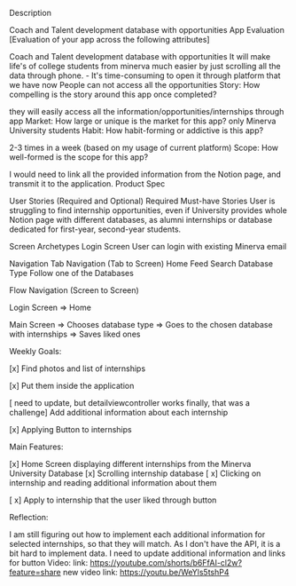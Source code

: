 Description

Coach and Talent development database with opportunities
App Evaluation [Evaluation of your app across the following attributes]

Coach and Talent development database with opportunities
It will make life's of college students from minerva much easier by just scrolling all the data through phone. - It's time-consuming to open it through platform that we have now
People can not access all the opportunities
Story: How compelling is the story around this app once completed?

they will easily access all the information/opportunities/internships through app Market: How large or unique is the market for this app?
only Minerva University students
Habit: How habit-forming or addictive is this app?

2-3 times in a week (based on my usage of current platform)
Scope: How well-formed is the scope for this app?

I would need to link all the provided information from the Notion page, and transmit it to the application.
Product Spec

User Stories (Required and Optional) Required Must-have Stories
User is struggling to find internship opportunities, even if University provides whole Notion page with different databases, as alumni internships or database dedicated for first-year, second-year students.

Screen Archetypes
Login Screen User can login with existing Minerva email

Navigation
Tab Navigation (Tab to Screen) Home Feed Search Database Type Follow one of the Databases

Flow Navigation (Screen to Screen)

Login Screen => Home

Main Screen => Chooses database type => Goes to the chosen database with internships => Saves liked ones



Weekly Goals: 

[x] Find photos and list of internships 

[x] Put them inside the application

[ need to update, but detailviewcontroller works finally, that was a challenge] Add additional information about each internship

[x] Applying Button to internships

Main Features:

[x] Home Screen displaying different internships from the Minerva University Database [x] Scrolling internship database 
[ x] Clicking on internship and reading additional information about them 

[ x] Apply to internship that the user liked through button 

Reflection:

I am still figuring out how to implement each additional information for selected internships, so that they will match. As I don't have the API, it is a bit hard to implement data.
I need to update additional information and links for button 
Video: link: https://youtube.com/shorts/b6FfAI-cl2w?feature=share
new video link: https://youtu.be/WeYls5tshP4 

